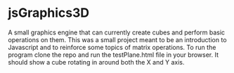 jsGraphics3D
============

A small graphics engine that can currently create cubes and perform basic operations on them. This was a small project meant to be an introduction to Javascript and to reinforce some topics of matrix operations. To run the program clone the repo and run the testPlane.html file in your browser. It should show a cube rotating in around both the X and Y axis. 
